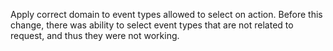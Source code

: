 Apply correct domain to event types allowed to select on action.
Before this change, there was ability to select event types that
are not related to request, and thus they were not working.
